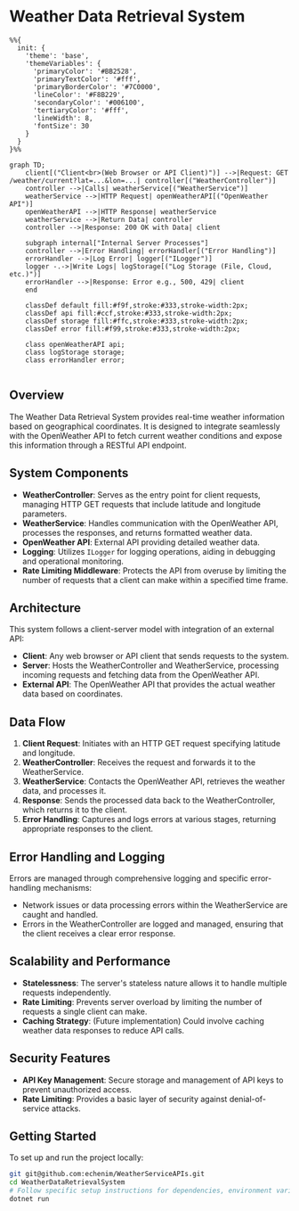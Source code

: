 # Weather Data Retrieval System

```mermaid
%%{
  init: {
    'theme': 'base',
    'themeVariables': {
      'primaryColor': '#BB2528',
      'primaryTextColor': '#fff',
      'primaryBorderColor': '#7C0000',
      'lineColor': '#F8B229',
      'secondaryColor': '#006100',
      'tertiaryColor': '#fff',
      'lineWidth': 8,
      'fontSize': 30
    }
  }
}%%

graph TD;
    client[("Client<br>(Web Browser or API Client)")] -->|Request: GET /weather/current?lat=...&lon=...| controller[("WeatherController")]
    controller -->|Calls| weatherService[("WeatherService")]
    weatherService -->|HTTP Request| openWeatherAPI[("OpenWeather API")]
    openWeatherAPI -->|HTTP Response| weatherService
    weatherService -->|Return Data| controller
    controller -->|Response: 200 OK with Data| client

    subgraph internal["Internal Server Processes"]
    controller -->|Error Handling| errorHandler[("Error Handling")]
    errorHandler -->|Log Error| logger[("ILogger")]
    logger -.->|Write Logs| logStorage[("Log Storage (File, Cloud, etc.)")]
    errorHandler -->|Response: Error e.g., 500, 429| client
    end

    classDef default fill:#f9f,stroke:#333,stroke-width:2px;
    classDef api fill:#ccf,stroke:#333,stroke-width:2px;
    classDef storage fill:#ffc,stroke:#333,stroke-width:2px;
    classDef error fill:#f99,stroke:#333,stroke-width:2px;

    class openWeatherAPI api;
    class logStorage storage;
    class errorHandler error;


```


## Overview

The Weather Data Retrieval System provides real-time weather information based on geographical coordinates. It is designed to integrate seamlessly with the OpenWeather API to fetch current weather conditions and expose this information through a RESTful API endpoint.


## System Components

- **WeatherController**: Serves as the entry point for client requests, managing HTTP GET requests that include latitude and longitude parameters.
- **WeatherService**: Handles communication with the OpenWeather API, processes the responses, and returns formatted weather data.
- **OpenWeather API**: External API providing detailed weather data.
- **Logging**: Utilizes `ILogger` for logging operations, aiding in debugging and operational monitoring.
- **Rate Limiting Middleware**: Protects the API from overuse by limiting the number of requests that a client can make within a specified time frame.

## Architecture

This system follows a client-server model with integration of an external API:

- **Client**: Any web browser or API client that sends requests to the system.
- **Server**: Hosts the WeatherController and WeatherService, processing incoming requests and fetching data from the OpenWeather API.
- **External API**: The OpenWeather API that provides the actual weather data based on coordinates.

## Data Flow

1. **Client Request**: Initiates with an HTTP GET request specifying latitude and longitude.
2. **WeatherController**: Receives the request and forwards it to the WeatherService.
3. **WeatherService**: Contacts the OpenWeather API, retrieves the weather data, and processes it.
4. **Response**: Sends the processed data back to the WeatherController, which returns it to the client.
5. **Error Handling**: Captures and logs errors at various stages, returning appropriate responses to the client.

## Error Handling and Logging

Errors are managed through comprehensive logging and specific error-handling mechanisms:

- Network issues or data processing errors within the WeatherService are caught and handled.
- Errors in the WeatherController are logged and managed, ensuring that the client receives a clear error response.

## Scalability and Performance

- **Statelessness**: The server's stateless nature allows it to handle multiple requests independently.
- **Rate Limiting**: Prevents server overload by limiting the number of requests a single client can make.
- **Caching Strategy**: (Future implementation) Could involve caching weather data responses to reduce API calls.

## Security Features

- **API Key Management**: Secure storage and management of API keys to prevent unauthorized access.
- **Rate Limiting**: Provides a basic layer of security against denial-of-service attacks.

## Getting Started

To set up and run the project locally:

```bash
git git@github.com:echenim/WeatherServiceAPIs.git
cd WeatherDataRetrievalSystem
# Follow specific setup instructions for dependencies, environment variables, etc.
dotnet run
```
